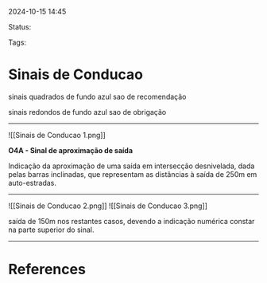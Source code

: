 2024-10-15 14:45

Status: 

Tags: 

# Sinais de Conducao

sinais quadrados de fundo azul sao de recomendação

sinais redondos de fundo azul sao de obrigação

-----------------------------------------------------------

![[Sinais de Conducao 1.png]]

**O4A - Sinal de aproximação de saída**  

Indicação da aproximação de uma saída em intersecção desnivelada, dada pelas barras inclinadas, que representam as distâncias à saída de 250m em auto-estradas.

-----------------------------------------------------------

![[Sinais de Conducao 2.png]]
![[Sinais de Conducao 3.png]]

saída de 150m nos restantes casos, devendo a indicação numérica constar na parte superior do sinal.

-----------------------------------------------------------


# References


